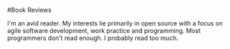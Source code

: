 #Book Reviews

I'm an avid reader. My interests lie primarily in open source with a focus on agile software development, work practice and programming. Most programmers don't read enough. I probably read too much.
